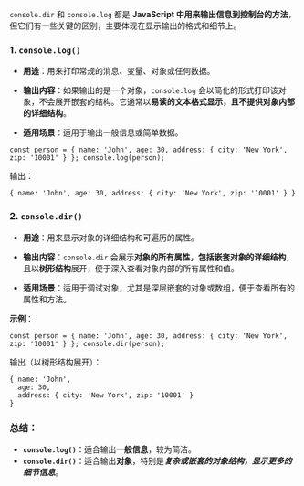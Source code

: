 `console.dir` 和 `console.log` 都是 **JavaScript 中用来输出信息到控制台的方法**，但它们有一些关键的区别，主要体现在显示输出的格式和细节上。

### 1. **`console.log()`**

- **用途**：用来打印常规的消息、变量、对象或任何数据。

- **输出内容**：如果输出的是一个对象，`console.log` 会以简化的形式打印该对象，不会展开嵌套的结构。它通常以**易读的文本格式显示，且不提供对象内部的详细结构**。

- **适用场景**：适用于输出一般信息或简单数据。

```
const person = { name: 'John', age: 30, address: { city: 'New York', zip: '10001' } }; console.log(person);
```

输出：
```
{ name: 'John', age: 30, address: { city: 'New York', zip: '10001' } }
```

### 2. **`console.dir()`**

- **用途**：用来显示对象的详细结构和可遍历的属性。

- **输出内容**：`console.dir` 会展示**对象的所有属性，包括嵌套对象的详细结构**，且以**树形结构**展开，便于深入查看对象内部的所有属性和值。

- **适用场景**：适用于调试对象，尤其是深层嵌套的对象或数组，便于查看所有的属性和方法。

**示例**：
```
const person = { name: 'John', age: 30, address: { city: 'New York', zip: '10001' } }; console.dir(person);
```


输出（以树形结构展开）：
```
{ name: 'John',
  age: 30,   
  address: { city: 'New York', zip: '10001' }
}
```



### 总结：

- **`console.log()`**：适合输出**一般信息**，较为简洁。
- **`console.dir()`**：适合输出**对象**，特别是***复杂或嵌套的对象结构，显示更多的细节信息***。
